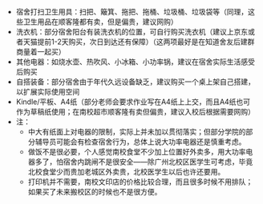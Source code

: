 - 宿舍打扫卫生用具：扫把、簸箕、拖把、拖桶、垃圾桶、垃圾袋等（同理，这些卫生用品在顺客隆都有卖，但是偏贵，建议网购）    
- 洗衣机：部分宿舍阳台有装洗衣机的位置，可自行购买洗衣机（建议上京东或者天猫提前1-2天购买，次日到达还有保障）（这两项最好是在知道舍友后建群商量着一起买）  
- 其他电器：如烧水壶、热吹风、小冰箱、小功率锅，建议在宿舍实际生活感受后购买  
- 自搭装备：部分宿舍由于年代久远设备缺乏，建议购买一个桌上架自己搭建，以扩展实际使用空间  
- Kindle/平板、A4纸（部分老师会要求作业写在A4纸上上交，而且A4纸也可作为草稿纸使用；在南校超市顺客隆有卖但偏贵，建议入校后根据需要网购）  
- 注：  
    - 中大有纸面上对电器的限制，实际上并未加以贯彻落实；但部分学院的部分辅导员可能会有检查宿舍行为，总体上说大功率电器还是慎重考虑。 
    - 做饭不是很必要，个人感觉南校食堂不少加上位置好外卖多，用大功率电器多了，怕宿舍内跳闸不是很安全——除广州北校区医学生可考虑，毕竟北校食堂少而贵加老城区外卖贵，北校医学生以后也许还要用。  
    - 打印机并不需要，南校文印店的价格比较合理，而且很多时候不用排队；如果买了未来搬校区的时候也不是很方便。  